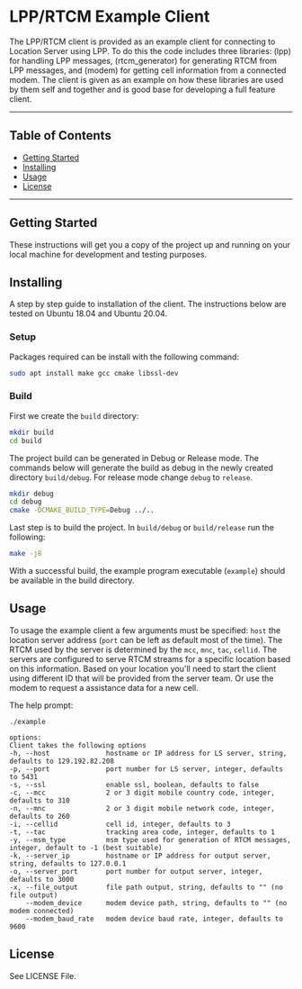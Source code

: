 # LPP/RTCM Example Client

The LPP/RTCM client is provided as an example client for connecting to Location Server using LPP. To do this the code includes three libraries: (lpp) for handling LPP messages, (rtcm_generator) for generating RTCM from LPP messages, and (modem) for getting cell information from a connected modem. The client is given as an example on how these libraries are used by them self and together and is good base for developing a full feature client. 


---

## Table of Contents
- [Getting Started](#getting-started)
- [Installing](#installing)
- [Usage](#usage)
- [License](#license)

---

## Getting Started
These instructions will get you a copy of the project up and running on your local machine for development and testing purposes.
 
## Installing
A step by step guide to installation of the client. The instructions below are tested on Ubuntu 18.04 and Ubuntu 20.04.

### Setup
Packages required can be install with the following command:
```bash
sudo apt install make gcc cmake libssl-dev
```

### Build
First we create the `build` directory:
```bash
mkdir build
cd build
```

The project build can be generated in Debug or Release mode. The commands below will generate the build as debug in the newly created directory `build/debug`. For release mode change `debug` to `release`.
```bash
mkdir debug
cd debug
cmake -DCMAKE_BUILD_TYPE=Debug ../..
```

Last step is to build the project. In `build/debug` or `build/release` run the following:
```bash
make -j8
```

With a successful build, the example program executable (`example`) should be available in the build directory.

## Usage

To usage the example client a few arguments must be specified: `host` the location server address (`port` can be left as default most of the time). The RTCM used by the server is determined by the `mcc`, `mnc`, `tac`, `cellid`. The servers are configured to serve RTCM streams for a specific location based on this information. Based on your location you'll need to start the client using different ID that will be provided from the server team. Or use the modem to request a assistance data for a new cell.

The help prompt:
```
./example

options:
Client takes the following options
-h, --host              hostname or IP address for LS server, string, defaults to 129.192.82.208
-p, --port              port number for LS server, integer, defaults to 5431
-s, --ssl               enable ssl, boolean, defaults to false
-c, --mcc               2 or 3 digit mobile country code, integer, defaults to 310
-n, --mnc               2 or 3 digit mobile network code, integer, defaults to 260
-i, --cellid            cell id, integer, defaults to 3
-t, --tac               tracking area code, integer, defaults to 1
-y, --msm_type          msm type used for generation of RTCM messages, integer, default to -1 (best suitable)
-k, --server_ip         hostname or IP address for output server, string, defaults to 127.0.0.1
-o, --server_port       port number for output server, integer, defaults to 3000
-x, --file_output       file path output, string, defaults to "" (no file output)
    --modem_device      modem device path, string, defaults to "" (no modem connected)
    --modem_baud_rate   modem device baud rate, integer, defaults to 9600
```


## License
See LICENSE File.

